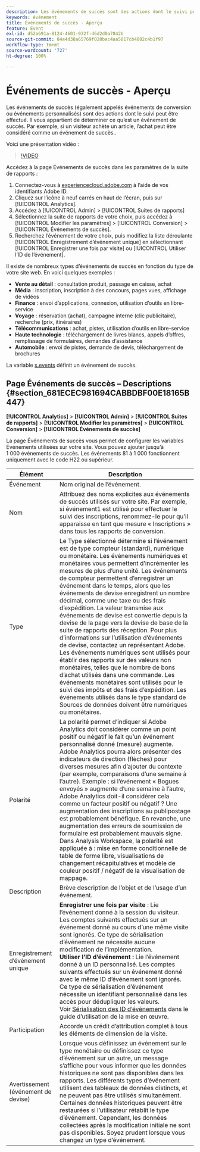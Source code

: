 ```yaml
---
description: Les événements de succès sont des actions dont le suivi peut être effectué. Il vous appartient de déterminer ce qu’est un événement de succès. Par exemple, si un visiteur achète un article, l’achat peut être considéré comme un événement de succès..
keywords: événement
title: Événements de succès - Aperçu
feature: Event
exl-id: d52a691a-8124-4601-932f-d6d2d0a7842b
source-git-commit: 84a4d38a65769f028bac4aa5817cb4002c4b1f97
workflow-type: tm+mt
source-wordcount: '727'
ht-degree: 100%

---
```


# Événements de succès - Aperçu

Les événements de succès (également appelés événements de conversion ou événements personnalisés) sont des actions dont le suivi peut être effectué. Il vous appartient de déterminer ce qu’est un événement de succès. Par exemple, si un visiteur achète un article, l’achat peut être considéré comme un événement de succès..

Voici une présentation vidéo :

>[!VIDEO](https://video.tv.adobe.com/v/28764/?quality=12)

Accédez à la page Événements de succès dans les paramètres de la suite de rapports :

1. Connectez-vous à [experiencecloud.adobe.com](https://experiencecloud.adobe.com) à l’aide de vos identifiants Adobe ID.
2. Cliquez sur l’icône à neuf carrés en haut de l’écran, puis sur [!UICONTROL Analytics].
3. Accédez à [!UICONTROL Admin] > [!UICONTROL Suites de rapports]
4. Sélectionnez la suite de rapports de votre choix, puis accédez à [!UICONTROL Modifier les paramètres] > [!UICONTROL Conversion] > [!UICONTROL Événements de succès].
5. Recherchez l’événement de votre choix, puis modifiez la liste déroulante [!UICONTROL Enregistrement d’événement unique] en sélectionnant [!UICONTROL Enregistrer une fois par visite] ou [!UICONTROL Utiliser l’ID de l’événement].

Il existe de nombreux types d’événements de succès en fonction du type de votre site web. En voici quelques exemples :

* **Vente au détail** : consultation produit, passage en caisse, achat
* **Média** : inscription, inscription à des concours, pages vues, affichage de vidéos
* **Finance** : envoi d’applications, connexion, utilisation d’outils en libre-service
* **Voyage** : réservation (achat), campagne interne (clic publicitaire), recherche (prix, itinéraires)
* **Télécommunications** : achat, pistes, utilisation d’outils en libre-service
* **Haute technologie** : téléchargement de livres blancs, appels d’offres, remplissage de formulaires, demandes d’assistance
* **Automobile** : envoi de pistes, demande de devis, téléchargement de brochures

La variable [s.events](https://experienceleague.adobe.com/docs/analytics/implementation/vars/page-vars/events/event-serialization.html?lang=fr) définit un événement de succès.

## Page Événements de succès – Descriptions {#section_681ECEC981694CABBDBF00E18165B447}

**[!UICONTROL Analytics]** > **[!UICONTROL Admin]** > **[!UICONTROL Suites de rapports]** > **[!UICONTROL Modifier les paramètres]** > **[!UICONTROL Conversion]** > **[!UICONTROL Événements de succès]**

La page Événements de succès vous permet de configurer les variables Événements utilisées sur votre site. Vous pouvez ajouter jusqu’à 1 000 événements de succès. Les événements 81 à 1 000 fonctionnent uniquement avec le code H22 ou supérieur.

| Élément | Description |
|--- |--- |
| Événement | Nom original de l’événement. |
| Nom | Attribuez des noms explicites aux événements de succès utilisés sur votre site. Par exemple, si événement1 est utilisé pour effectuer le suivi des inscriptions, renommez-le pour qu’il apparaisse en tant que mesure « Inscriptions » dans tous les rapports de conversion. |
| Type | Le Type sélectionné détermine si l’événement est de type compteur (standard), numérique ou monétaire. Les événements numériques et monétaires vous permettent d’incrémenter les mesures de plus d’une unité.  Les événements de compteur permettent d’enregistrer un événement dans le temps, alors que les événements de devise enregistrent un nombre décimal, comme une taxe ou des frais d’expédition. La valeur transmise aux événements de devise est convertie depuis la devise de la page vers la devise de base de la suite de rapports dès réception. Pour plus d’informations sur l’utilisation d’événements de devise, contactez un représentant Adobe. Les événements numériques sont utilisés pour établir des rapports sur des valeurs non monétaires, telles que le nombre de bons d’achat utilisés dans une commande. Les événements monétaires sont utilisés pour le suivi des impôts et des frais d’expédition. Les événements utilisés dans le type standard de Sources de données doivent être numériques ou monétaires. |
| Polarité | La polarité permet d’indiquer si Adobe Analytics doit considérer comme un point positif ou négatif le fait qu’un événement personnalisé donné (mesure) augmente. Adobe Analytics pourra alors présenter des indicateurs de direction (flèches) pour diverses mesures afin d’ajouter du contexte (par exemple, comparaisons d’une semaine à l’autre).  Exemple : si l’événement « Bogues envoyés » augmente d’une semaine à l’autre, Adobe Analytics doit-il considérer cela comme un facteur positif ou négatif ? Une augmentation des inscriptions au publipostage est probablement bénéfique. En revanche, une augmentation des erreurs de soumission de formulaire est probablement mauvais signe.  Dans Analysis Workspace, la polarité est appliquée à : mise en forme conditionnelle de table de forme libre, visualisations de changement récapitulatives et modèle de couleur positif / négatif de la visualisation de mappage. |
| Description | Brève description de l’objet et de l’usage d’un événement. |
| Enregistrement d’événement unique | **Enregistrer une fois par visite** : Lie l’événement donné à la session du visiteur. Les comptes suivants effectués sur un événement donné au cours d’une même visite sont ignorés. Ce type de sérialisation d’événement ne nécessite aucune modification de l’implémentation.<br>**Utiliser l’ID d’événement :** Lie l’événement donné à un ID personnalisé. Les comptes suivants effectués sur un événement donné avec le même ID d’événement sont ignorés. Ce type de sérialisation d’événement nécessite un identifiant personnalisé dans les accès pour dédupliquer les valeurs. Voir [Sérialisation des ID d’événements](/help/implement/vars/page-vars/events/event-serialization.md) dans le guide d’utilisation de la mise en œuvre. |
| Participation | Accorde un crédit d’attribution complet à tous les éléments de dimension de la visite. |
| Avertissement (événement de devise) | Lorsque vous définissez un événement sur le type monétaire ou définissez ce type d’événement sur un autre, un message s’affiche pour vous informer que les données historiques ne sont pas disponibles dans les rapports.  Les différents types d’événement utilisent des tableaux de données distincts, et ne peuvent pas être utilisés simultanément. Certaines données historiques peuvent être restaurées si l’utilisateur rétablit le type d’événement. Cependant, les données collectées après la modification initiale ne sont pas disponibles. Soyez prudent lorsque vous changez un type d’événement. |

